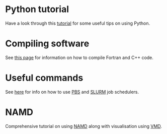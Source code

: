 # Python tutorial

Have a look through this [tutorial](Tutorials/python_tutorial.md) for some useful tips on using Python. 

# Compiling software

See [this page](compilation.md) for information on how to compile Fortran and C++ code.

# Useful commands

See [here](useful_commands.md) for info on how to use
[PBS](https://www.pbsworks.com/PBSProduct.aspx?n=Altair-PBS-Professional&c=Overview-and-Capabilities)
and [SLURM](https://slurm.schedmd.com/) job schedulers.

# NAMD

Comprehensive tutorial on using [NAMD](http://www.ks.uiuc.edu/Research/namd) along with visualisation using [VMD](https://www.ks.uiuc.edu/Research/vmd).
